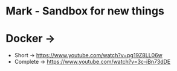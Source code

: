 # Mark - Sandbox for new things
# Docker ->
  - Short -> https://www.youtube.com/watch?v=pg19Z8LL06w
  - Complete -> https://www.youtube.com/watch?v=3c-iBn73dDE
